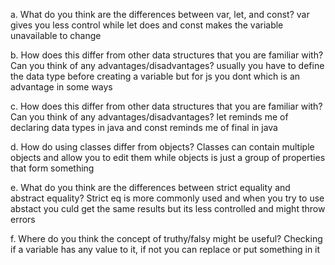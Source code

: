 a. What do you think are the differences between var, let, and const?
var gives you less control while let does and const makes the variable unavailable to change

b. How does this differ from other data structures that you are familiar with? Can 
you think of any advantages/disadvantages?
usually you have to define the data type before creating a variable but for js you dont which is an advantage in some ways 

c. How does this differ from other data structures that you are familiar with? Can 
you think of any advantages/disadvantages?
let reminds me of declaring data types in java and const reminds me of final in java

d. How do using classes differ from objects?
Classes can contain multiple objects and allow you to edit them while objects is just a group of properties that form something

e. What do you think are the differences between strict equality and abstract 
equality?
Strict eq is more commonly used and when you try to use abstact you culd get the same results but its less controlled and might throw errors 

f. Where do you think the concept of truthy/falsy might be useful?
Checking if a variable has any value to it, if not you can replace or put something in it
